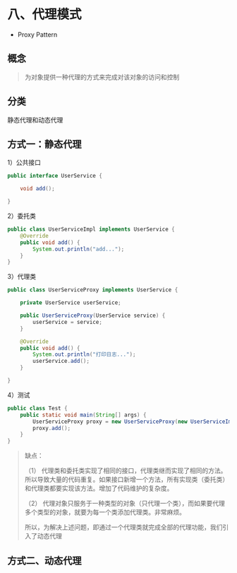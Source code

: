# 八、代理模式

- Proxy Pattern

## 概念

> 为对象提供一种代理的方式来完成对该对象的访问和控制



## 分类

静态代理和动态代理



## 方式一：静态代理

1）公共接口

```java
public interface UserService {

    void add();

}
```



2）委托类

```java
public class UserServiceImpl implements UserService {
    @Override
    public void add() {
        System.out.println("add...");
    }
}
```



3）代理类

```java
public class UserServiceProxy implements UserService {

    private UserService userService;

    public UserServiceProxy(UserService service) {
        userService = service;
    }

    @Override
    public void add() {
        System.out.println("打印日志...");
        userService.add();
    }

}
```



4）测试

```java
public class Test {
    public static void main(String[] args) {
        UserServiceProxy proxy = new UserServiceProxy(new UserServiceImpl());
        proxy.add();
    }
}
```



> 缺点：
>
> （1） 代理类和委托类实现了相同的接口，代理类继而实现了相同的方法。所以导致大量的代码重复。如果接口新增一个方法，所有实现类（委托类）和代理类都要实现该方法。增加了代码维护的复杂度。
>
> （2） 代理对象只服务于一种类型的对象（只代理一个类），而如果要代理多个类型的对象，就要为每一个类添加代理类。非常麻烦。
>
>  
>
> 所以，为解决上述问题，即通过一个代理类就完成全部的代理功能，我们引入了动态代理



## 方式二、动态代理